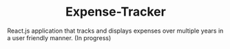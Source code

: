 <h1 align="center">Expense-Tracker</h1>
React.js application that tracks and displays expenses over multiple years in a user friendly manner. (In progress)
